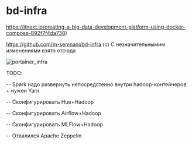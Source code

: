 # bd-infra
https://itnext.io/creating-a-big-data-development-platform-using-docker-compose-892f7f4da738)

https://github.com/m-semnani/bd-infra (с) С незначительнымим изменениями взято отсюда


![portainer_infra](https://user-images.githubusercontent.com/42961726/104250558-e46ea100-547e-11eb-8999-fbbd2d96a14c.png)

TODO:

-- Spark надо развернуть непосредстенно внутри hadoop-контейнеров + нужен Yarn

-- Сконфигурировать Hue+Hadoop

-- Сконфигурировать Airflow+Hadoop

-- Сконфигурировать MLFlow+Hadoop

-- Отвалился Apache Zeppelin
